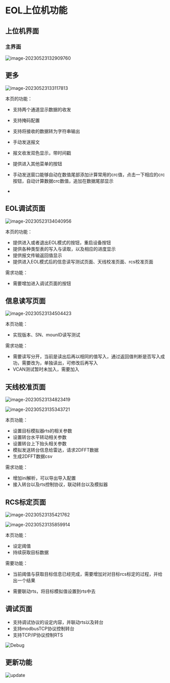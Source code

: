 # EOL上位机功能

## 上位机界面

### 主界面

![image-20230523132909760](README.image/image-20230523132909760.png)



## 更多

![image-20230523133117813](README.image/image-20230523133117813.png)

本页的功能：

- 支持两个通道显示数据的收发
- 支持掩码配置
- 支持将接收的数据转为字符串输出
- 手动发送报文
- 报文收发双色显示，带时间戳
- 提供进入其他菜单的按钮
- 手动发送窗口能够自动在数值尾部添加计算常用的crc值，点击一下相应的crc按钮，自动计算数据crc数值，追加在数据尾部显示

- 

## EOL调试页面

![image-20230523134040956](README.image/image-20230523134040956.png)

本页的功能：

- 提供进入或者退出EOL模式的按钮，重启设备按钮
- 提供各种类型表的写入与读取，以及相应的进度显示
- 提供报文传输返回值显示
- 提供进入EOL模式后的信息读写测试页面、天线校准页面、rcs校准页面

需求功能：

- 需要增加进入调试页面的按钮

## 信息读写页面

![image-20230523134504423](README.image/image-20230523134504423.png)

本页功能：

- 实现版本、SN、mounID读写测试

需求功能：

- 需要读写分开，当前是读出后再以相同的值写入，通过返回值判断是否写入成功，需要改为，单独读出，可修改后再写入
- VCAN测试暂时未加入，需要加入

 ## 天线校准页面

![image-20230523134823419](README.image/image-20230523134823419.png)

![image-20230523135343721](README.image/image-20230523135343721.png)

本页功能：

- 设置目标模拟器rts的相关参数
- 设置转台水平转动相关参数
- 设置转台上下抬头相关参数
- 模拟发送转台信息给雷达，请求2DFFT数据
- 生成2DFFT数据csv

需求功能：

- 增加ini解析，可以导出导入配置
- 接入转台以及rts控制协议，联动转台以及模拟器

## RCS标定页面

![image-20230523135421762](README.image/image-20230523135421762.png)

![image-20230523135859914](README.image/image-20230523135859914.png)

本页功能：

- 设定阈值
- 持续获取目标数据

需要功能：

- 当前阈值与获取目标信息已经完成，需要增加对对目标rcs标定的过程，并给出一个结果

- 需要联动rts，将目标模拟值设置到rts中去



## 调试页面

- 支持调试协议的设定内容，并联动rts以及转台
- 支持modbusTCP协议控制转台
- 支持TCP/IP协议控制RTS

![Debug](README.image/Debug.gif)

## 更新功能

![update](README.image/update.gif)
